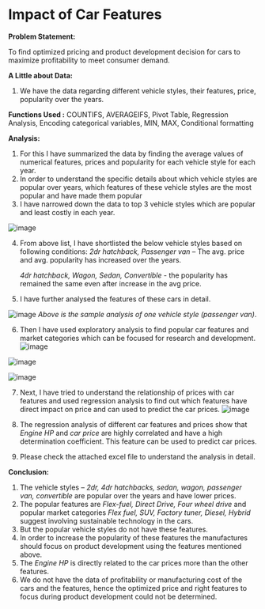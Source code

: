 # Impact of Car Features
**Problem Statement:** 

To find optimized pricing and product development decision for cars to maximize profitability to meet consumer demand.

**A Little about Data:**

1. We have the data regarding different vehicle styles, their features, price, popularity over the years.

**Functions Used :** COUNTIFS, AVERAGEIFS, Pivot Table, Regression Analysis, Encoding categorical variables, MIN, MAX, Conditional formatting

**Analysis:**

1. For this I have summarized the data by finding the average values of numerical features, prices and popularity for each vehicle style for each year.
2. In order to understand the specific details about which vehicle styles are popular over years, which features of these vehicle styles are the most popular and have made them popular
3. I have narrowed down the data to top 3 vehicle styles which are popular and least costly in each year.

![image](https://github.com/dshreesr/impact-car-features/assets/33718332/d8e9f1a2-3939-4172-a50a-24ab4ad07b90)

4. From above list, I have shortlisted the below vehicle styles based on following conditions:
   _2dr hatchback, Passenger van_ – The avg. price and avg. popularity has increased over the years.
   
   _4dr hatchback, Wagon, Sedan, Convertible_ - the popularity has remained the same even after increase in the avg price.

5. I have further analysed the features of these cars in detail.
   
![image](https://github.com/dshreesr/impact-car-features/assets/33718332/411366c4-91fa-4e9b-9a40-e5332906984a)
_Above is the sample analysis of one vehicle style (passenger van)_.

6. Then I have used exploratory analysis to find popular car features and market categories which can be focused for research and development.
![image](https://github.com/dshreesr/impact-car-features/assets/33718332/a97e54af-ea57-4f38-89ac-ff1126fb37bb)

![image](https://github.com/dshreesr/impact-car-features/assets/33718332/0d4cc7ea-3ccf-49ce-abc1-75dadcfc6e30)

![image](https://github.com/dshreesr/impact-car-features/assets/33718332/da82d37b-95f4-477a-b54f-f2b0f271a841)

7. Next, I have tried to understand the relationship of prices with car features and used regression analysis to find out which features have direct impact on price and can used to predict the car prices.
![image](https://github.com/dshreesr/impact-car-features/assets/33718332/85ac3716-46ca-4cc7-b055-5e407e86bff8)

8. The regression analysis of different car features and prices show that _Engine HP_ and _car price_ are highly correlated and have a high determination coefficient. This feature can be used to predict car prices.
9. Please check the attached excel file to understand the analysis in detail.

**Conclusion:**

1. The vehicle styles – _2dr, 4dr hatchbacks, sedan, wagon, passenger van, convertible_ are popular over the years and have lower prices.
2. The popular features are _Flex-fuel, Direct Drive, Four wheel drive_ and popular market categories _Flex fuel, SUV, Factory tuner, Diesel, Hybrid_ suggest involving sustainable technology in the cars.
3. But the popular vehicle styles do not have these features.
4. In order to increase the popularity of these features the manufactures should focus on product development using the features mentioned above.
5. The _Engine HP_ is directly related to the car prices more than the other features.
6. We do not have the data of profitability or manufacturing cost of the cars and the features, hence the optimized price and right features to focus during product development could not be determined.









